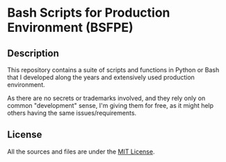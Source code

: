 # Bash Scripts for Production Environment (BSFPE)

## Description

This repository contains a suite of scripts and functions in Python or Bash that I developed along
the years and extensively used production environment.

As there are no secrets or trademarks involved, and they rely only on common "development" sense,
I'm giving them for free, as it might help others having the same issues/requirements.


## License

All the sources and files are under the [MIT License](https://choosealicense.com/licenses/mit/).